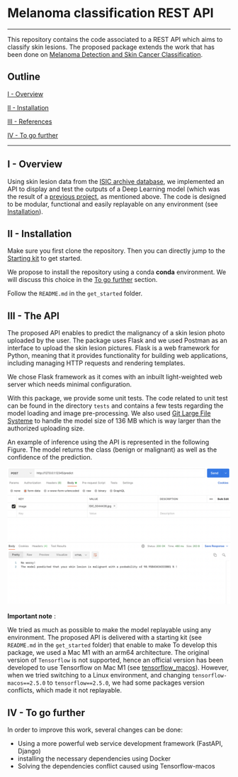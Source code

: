 # Melanoma classification REST API 

---

This repository contains the code associated to a REST API which aims to classify skin lesions. The proposed package extends the work that has been done on [Melanoma Detection and Skin Cancer Classification](https://github.com/hippolytelrm/Melanoma-Detection--MastersThesis). 


## Outline 
[I - Overview](#i---overview)



[II - Installation](#ii---installation)



[III - References](#iii---references)


[IV - To go further](#iv---further)


---

## I - Overview

Using skin lesion data from the [ISIC archive database](https://www.isic-archive.com/), we implemented an API to display and test the outputs of a Deep Learning model (which was the result of a [previous project](https://github.com/hippolytelrm/Melanoma-Detection--MastersThesis), as mentioned above.  The code is designed to be modular, functional and easily replayable on any environment (see [Installation](#ii---installation)).

## II - Installation

Make sure you first clone the repository. Then you can directly jump to the [Starting kit](get_started/README.md) to get started.

We propose to install the repository using a conda **conda** environment. We will discuss this choice in the [To go further]((#iv---further)) section.

Follow the <code>README.md</code> in the ```get_started``` folder.



## III - The API

The proposed API enables to predict the malignancy of a skin lesion photo uploaded by the user. The package uses Flask and we used Postman as an interface to upload the skin lesion pictures. 
Flask is a web framework for Python, meaning that it provides functionality for building web applications, including managing HTTP requests and rendering templates.

We chose Flask framework as it comes with an inbuilt light-weighted web server which needs minimal configuration. 

With this package, we provide some unit tests. The code related to unit test can be found in the directory ```tests``` and contains a few tests regarding the model loading and image pre-processing. 
We also used [Git Large File Systeme](https://git-lfs.github.com/) to handle the model size of 136 MB which is way larger than the authorized uploading size.

An example of inference using the API is represented in the following Figure. The model returns the class (benign or malignant) as well as the confidence of the prediction. 

![Postman result malignant](melanoma_detection_api/documentation/postman_result_malignant.png)

**Important note** :

We tried as much as possible to make the model replayable using any environment. 
The proposed API is delivered with a starting kit (see <code>README.md</code> in the ```get_started``` folder) that enable to make 
To develop this package, we used a Mac M1 with an arm64 architecture. 
The original version of ```Tensorflow``` is not supported, hence an official version has been developed to use Tensorflow on Mac M1 (see [tensorflow_macos](https://github.com/apple/tensorflow_macos)).
However, when we tried switching to a Linux environment, and changing ```tensorflow-macos==2.5.0``` to ```tensorflow==2.5.0```, we had some packages version conflicts, which made it not replayable. 


## IV - To go further

In order to improve this work, several changes can be done:
* Using a more powerful web service development framework (FastAPI, Django)
* installing the necessary dependencies using Docker
* Solving the dependencies conflict caused using Tensorflow-macos